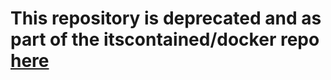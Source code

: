 # This repository is deprecated and as part of the itscontained/docker repo [here](https://github.com/itscontained/docker/tree/master)
